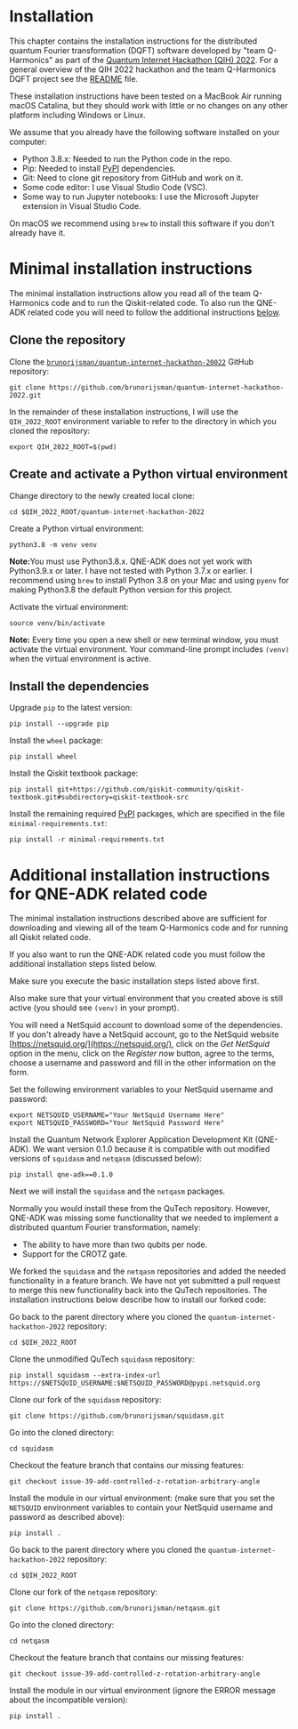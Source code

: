# Installation

This chapter contains the installation instructions for the distributed quantum Fourier
transformation (DQFT)
software developed by "team Q-Harmonics" as part of the
[Quantum Internet Hackathon (QIH) 2022](https://labs.ripe.net/author/karla-white/take-part-in-the-quantum-internet-hackathon-2022/).
For a general overview of the QIH 2022 hackathon and the team Q-Harmonics DQFT project
see the [README](../README.md) file.

These installation instructions have been tested on a MacBook Air running macOS Catalina, but
they should work with little or no changes on any other platform including Windows or Linux.

We assume that you already have the following software installed on your computer:
 * Python 3.8.x: Needed to run the Python code in the repo.
 * Pip: Needed to install [PyPI](https://pypi.org/) dependencies.
 * Git: Need to clone git repository from GitHub and work on it.
 * Some code editor: I use Visual Studio Code (VSC).
 * Some way to run Jupyter notebooks: I use the Microsoft Jupyter extension in Visual Studio Code.

On macOS we recommend using `brew` to install this software if you don't already have it.

# Minimal installation instructions

The minimal installation instructions allow you read all of the team Q-Harmonics code and
to run the Qiskit-related code.
To also run the QNE-ADK related code you will need to follow the additional instructions
[below](#additional-installation-instructions-for-qne-adk-related-code).

## Clone the repository

Clone the 
[`brunorijsman/quantum-internet-hackathon-20022`](https://github.com/brunorijsman/quantum-internet-hackathon-2022/)
GitHub repository:

```
git clone https://github.com/brunorijsman/quantum-internet-hackathon-2022.git
```

In the remainder of these installation instructions, I will use the `QIH_2022_ROOT` environment
variable to refer to the directory in which you cloned the repository:

```
export QIH_2022_ROOT=$(pwd)
```


## Create and activate a Python virtual environment

Change directory to the newly created local clone:

```
cd $QIH_2022_ROOT/quantum-internet-hackathon-2022
```


Create a Python virtual environment:

```
python3.8 -m venv venv
```

<b>Note:</b>You must use Python3.8.x. QNE-ADK does not yet work with Python3.9.x or later.
I have not tested with Python 3.7.x or earlier. I recommend using `brew` to install Python 3.8 on
your Mac and using `pyenv` for making Python3.8 the default Python version for this project.

Activate the virtual environment:

```
source venv/bin/activate
```

<b>Note:</b> Every time you open a new shell or new terminal window, you must activate the
virtual environment. Your command-line prompt includes `(venv)` when the virtual environment is
active.

## Install the dependencies

Upgrade `pip` to the latest version:

```
pip install --upgrade pip
```

Install the `wheel` package:

```
pip install wheel
```

Install the Qiskit textbook package:

```
pip install git+https://github.com/qiskit-community/qiskit-textbook.git#subdirectory=qiskit-textbook-src
```

Install the remaining required [PyPI](https://pypi.org/) packages, which are specified
in the file `minimal-requirements.txt`:

```
pip install -r minimal-requirements.txt
```

# Additional installation instructions for QNE-ADK related code

The minimal installation instructions described above are sufficient for downloading and viewing
all of the team Q-Harmonics code and for running all Qiskit related code.

If you also want to run the QNE-ADK related code you must follow the additional installation steps
listed below.

Make sure you execute the basic installation steps listed above first.

Also make sure that your virtual environment that you created above is still active (you should
see `(venv)` in your prompt).

You will need a NetSquid account to download some of the dependencies. If you don't already have
a NetSquid account, go to the NetSquid website [https://netsquid.org/](https://netsquid.org/),
click on the _Get NetSquid_ option in the menu, click on the _Register now_ button, agree to the
terms, choose a username and password and fill in the other information on the form.

Set the following environment variables to your NetSquid username and password:

```
export NETSQUID_USERNAME="Your NetSquid Username Here"
export NETSQUID_PASSWORD="Your NetSquid Password Here"
```

Install the Quantum Network Explorer Application Development Kit (QNE-ADK).
We want version 0.1.0 because it is compatible with out modified versions of `squidasm` and
`netqasm` (discussed below):

```
pip install qne-adk==0.1.0
```

Next we will install the `squidasm` and the `netqasm` packages.

Normally you would install these from the QuTech repository.
However, QNE-ADK was missing some functionality that we needed to implement a distributed quantum
Fourier transformation, namely:
 * The ability to have more than two qubits per node.
 * Support for the CROTZ gate.

We forked the `squidasm` and the `netqasm` repositories and added the needed functionality in a
feature branch.
We have not yet submitted a pull request to merge this new functionality back into the QuTech
repositories.
The installation instructions below describe how to install our forked code:

Go back to the parent directory where you cloned the `quantum-internet-hackathon-2022`
repository:

```
cd $QIH_2022_ROOT
```

Clone the unmodified QuTech `squidasm` repository:

```
pip install squidasm --extra-index-url https://$NETSQUID_USERNAME:$NETSQUID_PASSWORD@pypi.netsquid.org
```

Clone our fork of the `squidasm` repository:

```
git clone https://github.com/brunorijsman/squidasm.git
```

Go into the cloned directory:

```
cd squidasm
```

Checkout the feature branch that contains our missing features:

```
git checkout issue-39-add-controlled-z-rotation-arbitrary-angle
```

Install the module in our virtual environment:
(make sure that you set the `NETSQUID` environment variables
to contain your NetSquid username and password as described above):

```
pip install .
```

Go back to the parent directory where you cloned the `quantum-internet-hackathon-2022`
repository:

```
cd $QIH_2022_ROOT
```

Clone our fork of the `netqasm` repository:

```
git clone https://github.com/brunorijsman/netqasm.git
```

Go into the cloned directory:

```
cd netqasm
```

Checkout the feature branch that contains our missing features:

```
git checkout issue-39-add-controlled-z-rotation-arbitrary-angle
```

Install the module in our virtual environment
(ignore the ERROR message about the incompatible version):

```
pip install .
```

